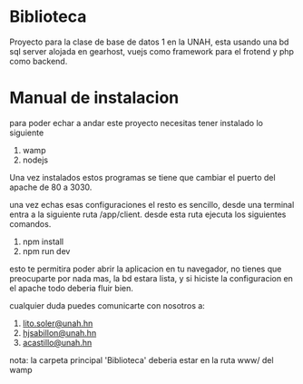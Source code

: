 # Biblioteca
Proyecto para la clase de base de datos 1 en la UNAH, esta usando una bd sql server alojada en gearhost, vuejs como framework para el frotend y php como backend.

# Manual de instalacion

para poder echar a andar este proyecto necesitas tener instalado lo siguiente

1. wamp
2. nodejs

Una vez instalados estos programas se tiene que cambiar el puerto del apache de 80 a 3030.

una vez echas esas configuraciones el resto es sencillo, desde una terminal entra a la siguiente ruta /app/client. desde esta ruta ejecuta los siguientes comandos.

1. npm install
2. npm run dev

esto te permitira poder abrir la aplicacion en tu navegador, no tienes que preocuparte por nada mas, la bd estara lista, y si hiciste la configuracion en el apache todo deberia fluir bien.

cualquier duda puedes comunicarte con nosotros a:
1. lito.soler@unah.hn
2. hjsabillon@unah.hn
3. acastillo@unah.hn


nota: la carpeta principal 'Biblioteca' deberia estar en la ruta www/   del wamp

